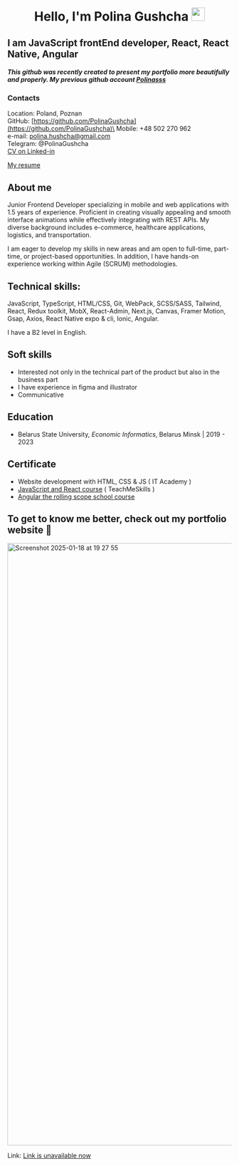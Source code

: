 <h1 align="center">Hello, I'm Polina Gushcha <img src="https://user-images.githubusercontent.com/39955420/147578264-bae0526c-028a-49d2-8af8-d08bb4edbd2a.gif" height="30" width="30"></h1>

## I am JavaScript frontEnd developer, React, React Native, Angular

#### <i>This github was recently created to present my portfolio more beautifully and properly. My previous github account [Polinasss](https://github.com/Polinasss)</i>

### Contacts

Location: Poland, Poznan\
GitHub: [https://github.com/PolinaGushcha](https://github.com/PolinaGushcha)\
Mobile: +48 502 270 962\
e-mail: polina.hushcha@gmail.com\
Telegram: @PolinaGushcha\
[CV on Linked-in](https://www.linkedin.com/in/polina-gushcha/) 

[My resume](https://docs.google.com/document/d/1dHFdX55J9j-xp1EzEMZhqwWBPvKL-pK3yGY5ztYZ4Q8/edit?usp=sharing)

## About me

Junior Frontend Developer specializing in mobile and web applications with 1.5 years of experience. Proficient in creating visually appealing and smooth interface animations while effectively integrating with REST APIs. My diverse background includes e-commerce, healthcare applications, logistics, and transportation.

I am eager to develop my skills in new areas and am open to full-time, part-time, or project-based opportunities. In addition, I have hands-on experience working within Agile (SCRUM) methodologies.

## Technical skills:

JavaScript, TypeScript, HTML/CSS, Git, WebPack, SCSS/SASS, Tailwind, React, Redux toolkit, MobX, React-Admin, Next.js, Canvas, Framer Motion, Gsap, Axios, React Native expo & cli, Ionic, Angular.

I have a B2 level in English.

## Soft skills

- Interested not only in the technical part of the product but also in the business part
- I have experience in figma and illustrator
- Communicative

## Education

- Belarus State University,
  _Economic Informatics_, Belarus Minsk | 2019 - 2023

## Certificate

- Website development with HTML, CSS & JS ( IT Academy )
- [JavaScript and React course](https://app.rs.school/certificate/d3d024a3) ( TeachMeSkills )
- [Angular the rolling scope school course](https://app.rs.school/certificate/d3d024a3)

## To get to know me better, check out my portfolio website 🤝

<img width="1353" alt="Screenshot 2025-01-18 at 19 27 55" src="https://github.com/user-attachments/assets/7308a591-0429-45d1-8064-8be6027d0098" />

Link: [Link is unavailable now]()
